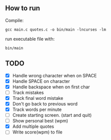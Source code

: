 ## How to run 

Compile:

`gcc main.c quotes.c -o bin/main -lncurses -lm`

run executable file with:

`bin/main`

## TODO

- [x] Handle wrong character when on SPACE
- [x] Handle SPACE on character
- [x] Handle backspace when on first char
- [ ] Track mistakes
- [x] Track final word mistake
- [x] Don't go back to previous word
- [x] Track words per minute
- [ ] Create starting screen. (start and quit)
- [ ] Show personal best (wpm)
- [x] Add multiple quotes
- [ ] Write score(wpm) to file